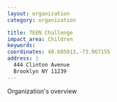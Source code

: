 ```yaml
---
layout: organization
category: organization

title: TEEN Challenge
impact_area: Children
keywords: 
coordinates: 40.685013,-73.967155
address: |
  444 Clinton Avenue
  Brooklyn NY 11239
---
```

Organization's overview
